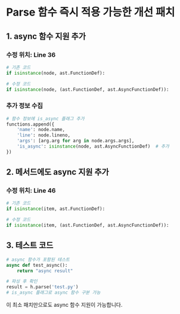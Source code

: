 # Parse 함수 즉시 적용 가능한 개선 패치

## 1. async 함수 지원 추가

### 수정 위치: Line 36
```python
# 기존 코드
if isinstance(node, ast.FunctionDef):

# 수정 코드
if isinstance(node, (ast.FunctionDef, ast.AsyncFunctionDef)):
```

### 추가 정보 수집
```python
# 함수 정보에 is_async 플래그 추가
functions.append({
    'name': node.name,
    'line': node.lineno,
    'args': [arg.arg for arg in node.args.args],
    'is_async': isinstance(node, ast.AsyncFunctionDef)  # 추가
})
```

## 2. 메서드에도 async 지원 추가

### 수정 위치: Line 46
```python
# 기존 코드
if isinstance(item, ast.FunctionDef):

# 수정 코드  
if isinstance(item, (ast.FunctionDef, ast.AsyncFunctionDef)):
```

## 3. 테스트 코드
```python
# async 함수가 포함된 테스트
async def test_async():
    return "async result"

# 파싱 후 확인
result = h.parse('test.py')
# is_async 플래그로 async 함수 구분 가능
```

이 최소 패치만으로도 async 함수 지원이 가능합니다.
